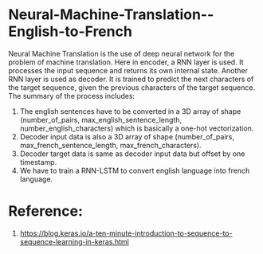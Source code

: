 # Neural-Machine-Translation--English-to-French
Neural Machine Translation is the use of deep neural network for the problem of machine translation. Here in encoder, a RNN layer is used. It processes the input sequence and returns its own internal state. Another RNN layer is used as decoder. It is trained to predict the next characters of the target sequence, given the previous characters of the target sequence. 
The summary of the process includes: 
1. The english sentences have to be converted in a 3D array of shape (number_of_pairs, max_english_sentence_length, number_english_characters) which is basically a one-hot vectorization. 
2. Decoder input data is also a 3D array of shape (number_of_pairs, max_french_sentence_length, max_french_characters). 
3. Decoder target data is same as decoder input data but offset by one timestamp. 
4. We have to train a RNN-LSTM to convert english language into french language. 

# Reference: 
1. https://blog.keras.io/a-ten-minute-introduction-to-sequence-to-sequence-learning-in-keras.html
